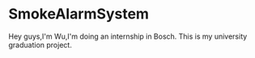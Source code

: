 # SmokeAlarmSystem
Hey guys,I'm Wu,I'm doing an internship in Bosch.
This is my university graduation project.
